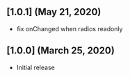 ## [1.0.1] (May 21, 2020)
- fix onChanged when radios readonly

## [1.0.0] (March 25, 2020)
- Initial release